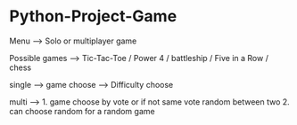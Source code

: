 # Python-Project-Game

Menu --> Solo or multiplayer game

Possible games --> Tic-Tac-Toe / Power 4 / battleship /  Five in a Row / chess

single --> game choose --> Difficulty choose

multi --> 1. game choose by vote or if not same vote random between two
          2. can choose random for a random game
